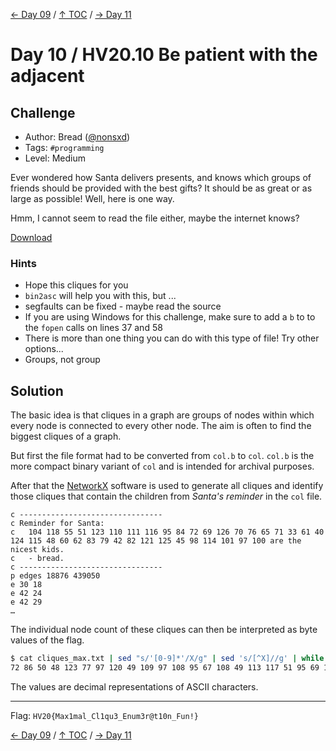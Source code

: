 [← Day 09](../day09/) / [↑ TOC](../README.md) / [→ Day 11](../day11/)


# Day 10 / HV20.10 Be patient with the adjacent


## Challenge

<!-- ...10....:...20....:...30....:...40....:...50....:...60....:...70....:. -->
* Author: Bread ([@nonsxd](https://twitter.com/nonsxd))
* Tags:   `#programming`
* Level:  Medium

Ever wondered how Santa delivers presents, and knows which groups of friends
should be provided with the best gifts? It should be as great or as large as
possible! Well, here is one way.

Hmm, I cannot seem to read the file either, maybe the internet knows?

[Download](download.col.b)


### Hints

* Hope this cliques for you
* `bin2asc` will help you with this, but ...
* segfaults can be fixed - maybe read the source
* If you are using Windows for this challenge, make sure to add a `b` to to the 
  `fopen` calls on lines 37 and 58
* There is more than one thing you can do with this type of file! Try other 
  options...
* Groups, not group



## Solution

<!-- ...10....:...20....:...30....:...40....:...50....:...60....:...70....:. -->
The basic idea is that cliques in a graph are groups of nodes within which
every node is connected to every other node. The aim is often to find the
biggest cliques of a graph.

But first the file format had to be converted from `col.b` to `col`. `col.b`
is the more compact binary variant of `col` and is intended for archival
purposes.

After that the [NetworkX] software is used to generate all cliques and identify
those cliques that contain the children from _Santa's reminder_ in the `col`
file.

```
c -------------------------------- 
c Reminder for Santa:
c   104 118 55 51 123 110 111 116 95 84 72 69 126 70 76 65 71 33 61 40 124 115 48 60 62 83 79 42 82 121 125 45 98 114 101 97 100 are the nicest kids.
c   - bread.
c -------------------------------- 
p edges 18876 439050
e 30 18
e 42 24
e 42 29
…
```

[NetworkX]: https://en.wikipedia.org/wiki/NetworkX

The individual node count of these cliques can then be interpreted as byte
values of the flag.

```sh
$ cat cliques_max.txt | sed "s/'[0-9]*'/X/g" | sed 's/[^X]//g' | while read -r line; do echo "$(echo "$line" | wc -c | xargs) - 1 " | bc; done | xxd -p | sed 's/\(..\)/\1/g' | sed 's/0a/20/g' | xxd -p -r
72 86 50 48 123 77 97 120 49 109 97 108 95 67 108 49 113 117 51 95 69 110 117 109 51 114 64 116 49 48 110 95 70 117 110 33 125
```

The values are decimal representations of ASCII characters.

--------------------------------------------------------------------------------

Flag: `HV20{Max1mal_Cl1qu3_Enum3r@t10n_Fun!}`

[← Day 09](../day09/) / [↑ TOC](../README.md) / [→ Day 11](../day11/)
